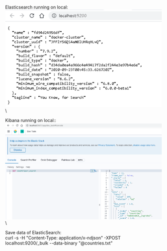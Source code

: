 Elasticsearch running on local: \
![Creating](public/elasticsearch-1.PNG "elasticsearch screenshot") \

Kibana running on local:: \
![Creating](public/kibana-1.PNG "kibana screenshot") \

Save data of ElasticSearch: \
curl -s -H "Content-Type: application/x-ndjson" -XPOST localhost:9200/_bulk --data-binary "@countries.txt"